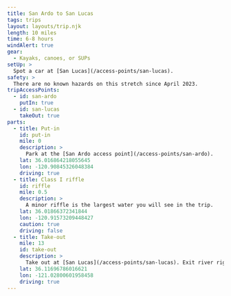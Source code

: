 ```yaml
---
title: San Ardo to San Lucas
tags: trips
layout: layouts/trip.njk
length: 10 miles
time: 6-8 hours
windAlert: true
gear:
  - Kayaks, canoes, or SUPs
setUp: >
  Spot a car at [San Lucas](/access-points/san-lucas).
safety: >
  There are no known hazards on this stretch since April 2023.
tripAccessPoints:
  - id: san-ardo
    putIn: true
  - id: san-lucas
    takeOut: true
parts:
  - title: Put-in
    id: put-in
    mile: 0
    description: >
      Park at the [San Ardo access point](/access-points/san-ardo).
    lat: 36.016864218055645
    lon: -120.90845326048384
    driving: true
  - title: Class I riffle
    id: riffle
    mile: 0.5
    description: >
      A minor riffle is the largest water you will see in the trip.
    lat: 36.01866372341844
    lon: -120.91573209448427
    caution: true
    driving: false
  - title: Take-out
    mile: 13
    id: take-out
    description: >
      Take out at [San Lucas](/access-points/san-lucas). Exit river right under the iconic green metal bridge. Exit river right.
    lat: 36.11696786016621
    lon: -121.02800601958458
    driving: true
---
```

